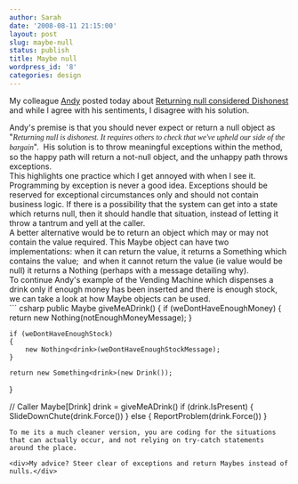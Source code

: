```yaml
---
author: Sarah
date: '2008-08-11 21:15:00'
layout: post
slug: maybe-null
status: publish
title: Maybe null
wordpress_id: '8'
categories: design
---
```


My colleague <a href="http://andyp-tw.blogspot.com/">Andy</a> posted today about <a href="http://andyp-tw.blogspot.com/2008/08/returning-null-considered-dishonest.html">Returning null considered Dishonest</a> and while I agree with his sentiments, I disagree with his solution.
<div>Andy's premise is that you should never expect or return a null object as "<span style="font-family:'times new roman';"><span style="font-style:italic;">Returning null is dishonest. It requires others to check that we've upheld our side of the bargain</span></span>".  His solution is to throw meaningful exceptions within the method, so the happy path will return a not-null object, and the unhappy path throws exceptions.</div>
<div>This highlights one practice which I get annoyed with when I see it. Programming by exception is never a good idea. Exceptions should be reserved for exceptional circumstances only and should not contain business logic. If there is a possibility that the system can get into a state which returns null, then it should handle that situation, instead of letting it throw a tantrum and yell at the caller. </div>
<div>A better alternative would be to return an object which may or may not contain the value required. This Maybe object can have two implementations: when it can return the value, it returns a Something which contains the value;  and when it cannot return the value (ie value would be null) it returns a Nothing (perhaps with a message detailing why).</div>
<div>To continue Andy's example of the Vending Machine which dispenses a drink only if enough money has been inserted and there is enough stock, we can take a look at how Maybe objects can be used. </div>
``` csharp
public Maybe<drink> giveMeADrink()
{
	if (weDontHaveEnoughMoney)
	{
		return new Nothing<drink>(notEnoughMoneyMessage);
	}

	if (weDontHaveEnoughStock)
	{
		new Nothing<drink>(weDontHaveEnoughStockMessage);
	}

	return new Something<drink>(new Drink());
}

// Caller
Maybe[Drink] drink = giveMeADrink()
if (drink.IsPresent)
{ 
	SlideDownChute(drink.Force())
} else { 
	ReportProblem(drink.Force())
}
```
To me its a much cleaner version, you are coding for the situations that can actually occur, and not relying on try-catch statements around the place. 

<div>My advice? Steer clear of exceptions and return Maybes instead of nulls.</div>